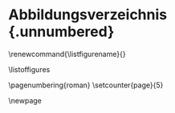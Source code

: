 # Abbildungsverzeichnis {.unnumbered}
<!--
Für mich war das der einzige Nachteil beim Schreiben in Markdown: Es ist nicht möglich, Figuren und Tabellen eine kurze Überschrift hinzuzufügen. Dies bedeutet, dass die Befehle \listoftables und \listoffigures Listen unter Verwendung der vollständigen Titel generieren, was wahrscheinlich nicht das ist, was du willst. Für den Moment ist die Lösung, die Listen manuell zu erstellen, wenn alles andere fertig ist.

Abbildung 4.1  Das ist eine Beispielabbildung . . .              \hfill{pp}  
Abbildung x.x  Kurztitel der Abbildung . . .              \hfill{pp}  
-->

<!--
TexHack: Überschrift und richtige Seitenzahl werden durch die obige Überschrift gesetzt. Deswegen muss die automatische Überschrift entfernt werden.
-->
\renewcommand{\listfigurename}{}
    
\listoffigures

\pagenumbering{roman}
\setcounter{page}{5}

\newpage
